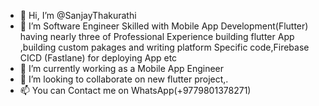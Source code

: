 - 👋 Hi, I’m @SanjayThakurathi
- 👀 I’m  Software Engineer Skilled with Mobile App Development(Flutter) having nearly three of Professional Experience building flutter App ,building custom pakages and writing platform Specific code,Firebase CICD (Fastlane) for deploying App etc
- 🌱 I’m currently working as a Mobile App Engineer
- 💞️ I’m looking to collaborate on new flutter project,. 
- 📫 You can Contact me on WhatsApp(+9779801378271)

 
